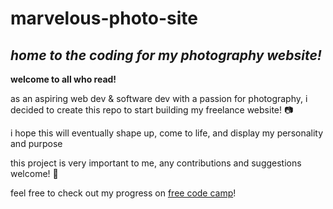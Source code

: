 # marvelous-photo-site
*home to the coding  for my photography website!*
---

__welcome to all who read!__

as an aspiring web dev & software dev with a passion for photography, i decided to create this repo to start building my freelance website! :camera:

i hope this will eventually shape up, come to life, and display my personality and purpose

this project is very important to me, any contributions and suggestions welcome! :white_heart:

feel free to check out my progress on [free code camp](https://www.freecodecamp.org/edas)!
